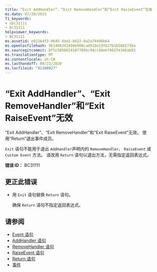 ```yaml
---
title: “Exit AddHandler”、“Exit RemoveHandler”和“Exit RaiseEvent”无效
ms.date: 07/20/2015
f1_keywords:
- vbc31111
- bc31111
helpviewer_keywords:
- BC31111
ms.assetid: e02264f3-0645-4de5-b622-8a2a74496b64
ms.openlocfilehash: 961480341499e908cad918e19f627b1b588173ba
ms.sourcegitcommit: bf5c5850654187705bc94cc40ebfb62fe346ab02
ms.translationtype: MT
ms.contentlocale: zh-CN
ms.lasthandoff: 09/23/2020
ms.locfileid: "91100927"
---
```

# <a name="exit-addhandler-exit-removehandler-and-exit-raiseevent-are-not-valid"></a>“Exit AddHandler”、“Exit RemoveHandler”和“Exit RaiseEvent”无效

“Exit AddHandler”、“Exit RemoveHandler”和“Exit RaiseEvent”无效。 使用“Return”退出事件成员。  
  
 `Exit` 语句不能用于退出 `AddHandler`声明内的 `RemoveHandler`、 `RaiseEvent` 或 `Custom Event` 方法。 请改用 `Return` 语句以退出方法，无需指定返回表达式。  
  
 **错误 ID：** BC31111  
  
## <a name="to-correct-this-error"></a>更正此错误  
  
- 用 `Exit` 语句替换 `Return` 语句。  
  
     确保 `Return` 语句不指定返回表达式。  
  
## <a name="see-also"></a>请参阅

- [Event 语句](../language-reference/statements/event-statement.md)
- [AddHandler 语句](../language-reference/statements/addhandler-statement.md)
- [RemoveHandler 语句](../language-reference/statements/removehandler-statement.md)
- [RaiseEvent 语句](../language-reference/statements/raiseevent-statement.md)
- [Return 语句](../language-reference/statements/return-statement.md)
- [事件](../programming-guide/language-features/events/index.md)
